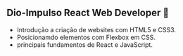 ## Dio-Impulso React Web Developer :pushpin:



- Introdução a criação de websites com HTML5 e CSS3.
- Posicionamdo elementos com Flexbox em CSS.
- principais fundamentos de React e JavaScript. 

